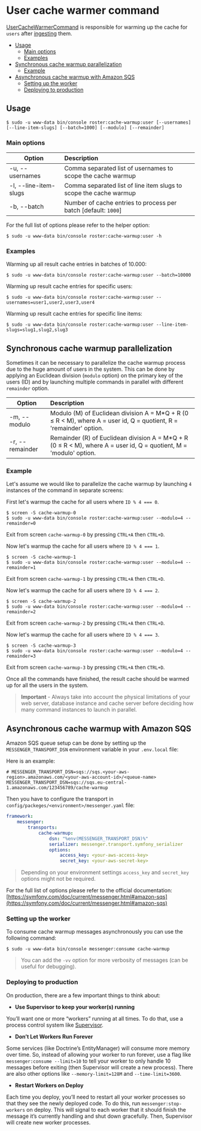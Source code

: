 # User cache warmer command

[UserCacheWarmerCommand](../../src/Command/Cache/UserCacheWarmerCommand.php) is responsible for warming up the cache for 
`users` after [ingesting](user-ingester-command.md) them.

- [Usage](#usage)
    - [Main options](#main-options)
    - [Examples](#examples)
- [Synchronous cache warmup parallelization](#synchronous-cache-warmup-parallelization)
    - [Example](#example)
- [Asynchronous cache warmup with Amazon SQS](#asynchronous-cache-warmup-with-amazon-sqs)
    - [Setting up the worker](#setting-up-the-worker)
    - [Deploying to production](#deploying-to-production)
    
## Usage

```shell script
$ sudo -u www-data bin/console roster:cache-warmup:user [--usernames] [--line-item-slugs] [--batch=1000] [--modulo] [--remainder]
```

### Main options

| Option                | Description                                                       |
| ----------------------|:------------------------------------------------------------------|
| -u, --usernames       | Comma separated list of usernames to scope the cache warmup       |
| -l, --line-item-slugs | Comma separated list of line item slugs to scope the cache warmup |                                                                                 
| -b, --batch           | Number of cache entries to process per batch [default: `1000`]    |

For the full list of options please refer to the helper option:
```shell script
$ sudo -u www-data bin/console roster:cache-warmup:user -h
```

### Examples

Warming up all result cache entries in batches of 10.000:

```shell script
$ sudo -u www-data bin/console roster:cache-warmup:user --batch=10000
```

Warming up result cache entries for specific users:
```shell script
$ sudo -u www-data bin/console roster:cache-warmup:user --usernames=user1,user2,user3,user4
```

Warming up result cache entries for specific line items:
```shell script
$ sudo -u www-data bin/console roster:cache-warmup:user --line-item-slugs=slug1,slug2,slug3
```

## Synchronous cache warmup parallelization

Sometimes it can be necessary to parallelize the cache warmup process due to the huge amount of users in the system. This
can be done by applying an Euclidean division (`modulo` option) on the primary key of the users (ID) and by launching 
multiple commands in parallel with different `remainder` option. 

| Option | Description |
| ------------- |:---------------|
| -m, --modulo | Modulo (M) of Euclidean division A = M*Q + R (0 ≤ R < M), where A = user id, Q = quotient, R = 'remainder' option. |
| -r, --remainder | Remainder (R) of Euclidean division A = M*Q + R (0 ≤ R < M), where A = user id, Q = quotient, M = 'modulo' option. |

### Example

Let's assume we would like to parallelize the cache warmup by launching `4` instances of the command in separate screens:

First let's warmup the cache for all users where `ID % 4 === 0`.

```shell script
$ screen -S cache-warmup-0
$ sudo -u www-data bin/console roster:cache-warmup:user --modulo=4 --remainder=0
```

Exit from screen `cache-warmup-0` by pressing `CTRL+A` then `CTRL+D`.

Now let's warmup the cache for all users where `ID % 4 === 1`.

```shell script
$ screen -S cache-warmup-1
$ sudo -u www-data bin/console roster:cache-warmup:user --modulo=4 --remainder=1
```

Exit from screen `cache-warmup-1` by pressing `CTRL+A` then `CTRL+D`.

Now let's warmup the cache for all users where `ID % 4 === 2`.

```shell script
$ screen -S cache-warmup-2
$ sudo -u www-data bin/console roster:cache-warmup:user --modulo=4 --remainder=2
```

Exit from screen `cache-warmup-2` by pressing `CTRL+A` then `CTRL+D`.

Now let's warmup the cache for all users where `ID % 4 === 3`.

```shell script
$ screen -S cache-warmup-3
$ sudo -u www-data bin/console roster:cache-warmup:user --modulo=4 --remainder=3
```

Exit from screen `cache-warmup-3` by pressing `CTRL+A` then `CTRL+D`.

Once all the commands have finished, the result cache should be warmed up for all the users in the system.

> **Important** - Always take into account the physical limitations of your web server, database instance and cache server 
> before deciding how many command instances to launch in parallel.

## Asynchronous cache warmup with Amazon SQS

Amazon SQS queue setup can be done by setting up the `MESSENGER_TRANSPORT_DSN` environment variable in your `.env.local` file:

Here is an example:

```dotenv
# MESSENGER_TRANSPORT_DSN=sqs://sqs.<your-aws-region>.amazonaws.com/<your-aws-account-id>/<queue-name>
MESSENGER_TRANSPORT_DSN=sqs://sqs.eu-central-1.amazonaws.com/123456789/cache-warmup
```

Then you have to configure the transport in `config/packeges/<environment>/messenger.yaml` file:

```yaml
framework:
    messenger:
        transports:
            cache-warmup:
                dsn: "%env(MESSENGER_TRANSPORT_DSN)%"
                serializer: messenger.transport.symfony_serializer
                options:
                    access_key: <your-aws-access-key>
                    secret_key: <your-aws-secret-key>
```
> Depending on your environment settings `access_key` and `secret_key` options might not be required.

For the full list of options please refer to the official documentation: [https://symfony.com/doc/current/messenger.html#amazon-sqs](https://symfony.com/doc/current/messenger.html#amazon-sqs)

### Setting up the worker

To consume cache warmup messages asynchronously you can use the following command:

```shell script
$ sudo -u www-data bin/console messenger:consume cache-warmup
```

> You can add the `-vv` option for more verbosity of messages (can be useful for debugging).

### Deploying to production

On production, there are a few important things to think about:

- __Use Supervisor to keep your worker(s) running__

You’ll want one or more “workers” running at all times. To do that, use a process control system like [Supervisor](http://supervisord.org/).

- __Don’t Let Workers Run Forever__

Some services (like Doctrine’s EntityManager) will consume more memory over time. So, instead of allowing your worker to run forever, 
use a flag like `messenger:consume --limit=10` to tell your worker to only handle 10 messages before exiting 
(then Supervisor will create a new process). There are also other options like `--memory-limit=128M` and `--time-limit=3600`.

- __Restart Workers on Deploy__

Each time you deploy, you’ll need to restart all your worker processes so that they see the newly deployed code. 
To do this, run `messenger:stop-workers` on deploy. This will signal to each worker that it should finish the message 
it’s currently handling and shut down gracefully. Then, Supervisor will create new worker processes. 
